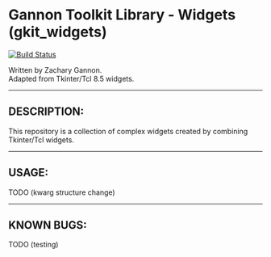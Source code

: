 Gannon Toolkit Library - Widgets (gkit_widgets)
===============================================

[![Build Status](https://travis-ci.org/gannon93/gkit_widgets.svg?branch=master)](https://travis-ci.org/gannon93/gkit_lib)

Written by Zachary Gannon.  
Adapted from Tkinter/Tcl 8.5 widgets.  

---

DESCRIPTION:
------------

This repository is a collection of complex widgets created by combining Tkinter/Tcl widgets.  

---

USAGE:
------

TODO (kwarg structure change)

---

KNOWN BUGS:
-----------

TODO (testing)

